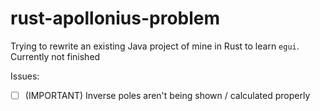 # rust-apollonius-problem
Trying to rewrite an existing Java project of mine in Rust to learn `egui`.
Currently not finished

Issues:
- [ ] (IMPORTANT) Inverse poles aren't being shown / calculated properly
